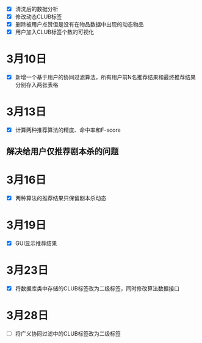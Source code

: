- [x] 清洗后的数据分析<br>
- [x] 修改动态CLUB标签<br>
- [x] 删除被用户点赞但是没有在物品数据中出现的动态物品<br>
- [x] 用户加入CLUB标签个数的可视化<br>
# 3月10日
- [x] 新增一个基于用户的协同过滤算法，所有用户前N名推荐结果和最终推荐结果分别存入两张表格<br>
# 3月13日
- [x] 计算两种推荐算法的精度、命中率和F-score<br>

## 解决给用户仅推荐剧本杀的问题
# 3月16日
- [x] 两种算法的推荐结果只保留剧本杀动态
# 3月19日
- [x] GUI显示推荐结果
# 3月23日
- [x] 将数据库类中存储的CLUB标签改为二级标签，同时修改算法数据接口
# 3月28日
- [ ] 将广义协同过滤中的CLUB标签改为二级标签

